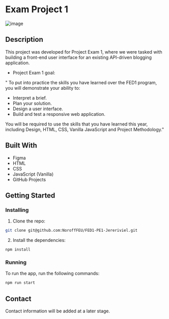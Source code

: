 # Exam Project 1

![image](https://jereriviel.github.io/portfolio/assets/img/thumbnail_backtobasics.webp)

## Description

This project was developed for Project Exam 1, where we were tasked with building a front-end user interface for an existing API-driven blogging application.

- Project Exam 1 goal:

" To put into practice the skills you have learned over the FED1 program, you will demonstrate your ability to:
- Interpret a brief.
- Plan your solution.
- Design a user interface.
- Build and test a responsive web application.

You will be required to use the skills that you have learned this year, including Design, HTML, CSS, Vanilla JavaScript and Project Methodology."

## Built With

- Figma
- HTML
- CSS
- JavaScript (Vanilla)
- GitHub Projects

## Getting Started

### Installing

1. Clone the repo:

```bash
git clone git@github.com:NoroffFEU/FED1-PE1-Jereriviel.git
```

2. Install the dependencies:

```
npm install
```

### Running

To run the app, run the following commands:

```bash
npm run start
```

## Contact

Contact information will be added at a later stage.
